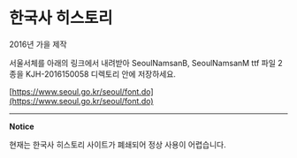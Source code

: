 # 한국사 히스토리
2016년 가을 제작

서울서체를 아래의 링크에서 내려받아 SeoulNamsanB, SeoulNamsanM ttf 파일 2종을 KJH-2016150058 디렉토리 안에 저장하세요.

[https://www.seoul.go.kr/seoul/font.do](https://www.seoul.go.kr/seoul/font.do)

---

**Notice**

현재는 한국사 히스토리 사이트가 폐쇄되어 정상 사용이 어렵습니다.